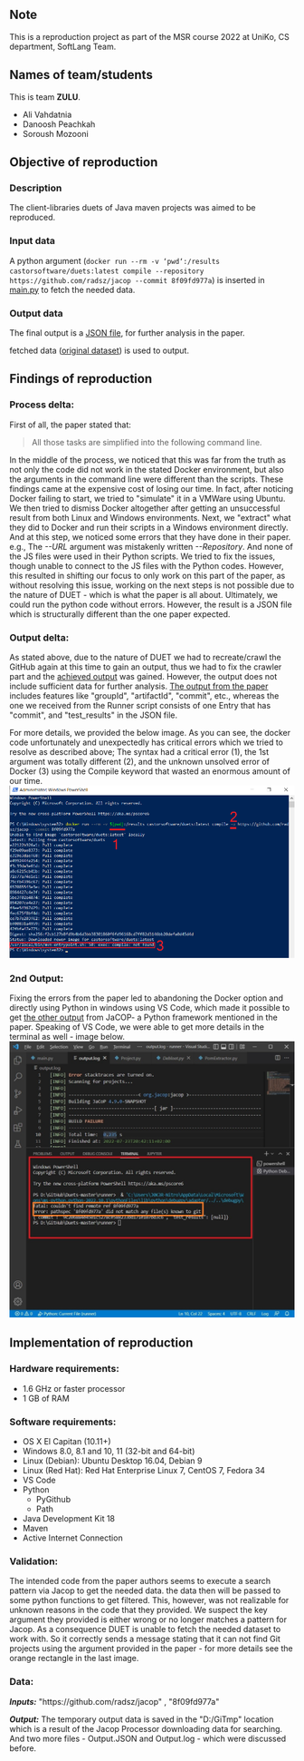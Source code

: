 ## Note
This is a reproduction project as part of the MSR course 2022 at UniKo, CS department, SoftLang Team.

## Names of team/students

This is team **ZULU**.
- Ali Vahdatnia
- Danoosh Peachkah
- Soroush Mozooni

## Objective of reproduction
### Description
The client-libraries duets of Java maven projects was aimed to be reproduced.
### Input data
A python argument (`docker run --rm -v ‘pwd‘:/results castorsoftware/duets:latest compile --repository https://github.com/radsz/jacop --commit 8f09fd977a`) is inserted in [main.py](https://github.com/castor-software/Duets/blob/master/runner/main.py) to fetch the needed data.
### Output data
The final output is a [JSON file](https://github.com/castor-software/Duets#format), for further analysis in the paper.

fetched data ([original dataset](https://github.com/castor-software/Duets/tree/master/dataset)) is used to output.
## Findings of reproduction
### Process delta:
First of all, the paper stated that:
> All those tasks are simplified into the following command line.

In the middle of the process, we noticed that this was far from the truth as not only the code did not work in the stated Docker environment, but also the arguments in the command line were different than the scripts. These findings came at the expensive cost of losing our time.
In fact, after noticing Docker failing to start, we tried to "simulate" it in a VMWare using Ubuntu. We then tried to dismiss Docker altogether after getting an unsuccessful result from both Linux and Windows environments.
Next, we "extract" what they did to Docker and run their scripts in a Windows environment directly. And at this step, we noticed some errors that they have done in their paper. e.g., The *--URL* argument was mistakenly written *--Repository*. And none of the JS files were used in their Python scripts. We tried to fix the issues, though unable to connect to the JS files with the Python codes. However, this resulted in shifting our focus to only work on this part of the paper, as without resolving this issue, working on the next steps is not possible due to the nature of DUET - which is what the paper is all about.
Ultimately, we could run the python code without errors. However, the result is a JSON file which is structurally different than the one paper expected.

### Output delta:
As stated above, due to the nature of DUET we had to recreate/crawl the GitHub again at this time to gain an output, thus we had to fix the crawler part and the [achieved output](https://github.com/AliVn85/MSR-Assignment2-/blob/main/runner/output.json) was gained. However, the output does not include sufficient data for further analysis. [The output from the paper](https://github.com/castor-software/Duets#format) includes features like "groupId", "artifactId", "commit", etc., whereas the one we received from the Runner script consists of one Entry that has "commit", and "test_results" in the JSON file.

For more details, we provided the below image. As you can see, the docker code unfortunately and unexpectedly has critical errors which we tried to resolve as described above; The syntax had a critical error (1), the 1st argument was totally different (2), and the unknown unsolved error of Docker (3) using the Compile keyword that wasted an enormous amount of our time.
![enter image description here](https://github.com/AliVn85/MSR-Assignment2-/blob/main/Data%20folder/Some%20paper%20errors.png?raw=true)
### 2nd Output:
Fixing the errors from the paper led to abandoning the Docker option and directly using Python in windows using VS Code, which made it possible to get [the other output](https://github.com/AliVn85/MSR-Assignment2-/blob/main/runner/output.txt) from JaCOP- a Python framework mentioned in the paper.
Speaking of VS Code, we were able to get more details in the terminal as well - image below.
![enter image description here](https://github.com/AliVn85/MSR-Assignment2-/blob/main/Data%20folder/VS%20Code%20output.jpg?raw=true)

## Implementation of reproduction
### Hardware requirements:
-   1.6 GHz or faster processor
-   1 GB of RAM
### Software requirements:
-   OS X El Capitan (10.11+)
-   Windows 8.0, 8.1 and 10, 11 (32-bit and 64-bit)
-   Linux (Debian): Ubuntu Desktop 16.04, Debian 9
-   Linux (Red Hat): Red Hat Enterprise Linux 7, CentOS 7, Fedora 34
-	VS Code
-	Python
	-	PyGithub
	-	Path
-	Java Development Kit 18
-	Maven
-	Active Internet Connection
### Validation:
The intended code from the paper authors seems to execute a search pattern via Jacop to get the needed data. the data then will be passed to some python functions to get filtered. This, however, was not realizable for unknown reasons in the code that they provided. We suspect the key argument they provided is either wrong or no longer matches a pattern for Jacop. As a consequence DUET is unable to fetch the needed dataset to work with. So it correctly sends a message stating that it can not find Git projects using the argument provided in the paper - for more details see the orange rectangle in the last image.
### Data: 
***Inputs:***
"<span>https:</span><span>//</span>github<span>.</span>com/radsz/jacop" , "8f09fd977a"

***Output:***
The temporary output data is saved in the "D:/GiTmp" location which is a result of the Jacop Processor downloading data for searching.
And two more files - Output.JSON and Output.log - which were discussed before.